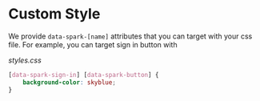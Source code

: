 # Custom Style

We provide `data-spark-[name]` attributes that you can target with your css file. For example, you can target sign in button with

<!-- TODO: switch the below style with scoping + overriding example style after this section -->

_styles.css_
```css 
[data-spark-sign-in] [data-spark-button] {
    background-color: skyblue;
}
```

<br />
